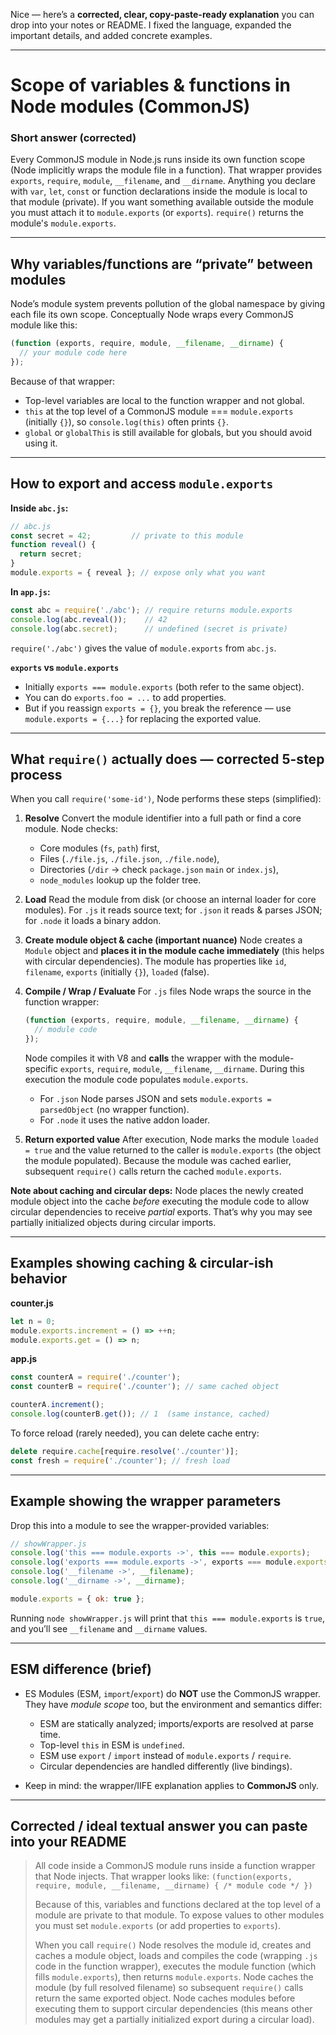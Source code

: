 Nice — here’s a **corrected, clear, copy-paste-ready explanation** you can drop into your notes or README. I fixed the language, expanded the important details, and added concrete examples.

---

# Scope of variables & functions in Node modules (CommonJS)

### Short answer (corrected)

Every CommonJS module in Node.js runs inside its own function scope (Node implicitly wraps the module file in a function). That wrapper provides `exports`, `require`, `module`, `__filename`, and `__dirname`. Anything you declare with `var`, `let`, `const` or function declarations inside the module is local to that module (private). If you want something available outside the module you must attach it to `module.exports` (or `exports`). `require()` returns the module's `module.exports`.

---

## Why variables/functions are “private” between modules

Node’s module system prevents pollution of the global namespace by giving each file its own scope. Conceptually Node wraps every CommonJS module like this:

```js
(function (exports, require, module, __filename, __dirname) {
  // your module code here
});
```

Because of that wrapper:

* Top-level variables are local to the function wrapper and not global.
* `this` at the top level of a CommonJS module === `module.exports` (initially `{}`), so `console.log(this)` often prints `{}`.
* `global` or `globalThis` is still available for globals, but you should avoid using it.

---

## How to export and access `module.exports`

**Inside `abc.js`:**

```js
// abc.js
const secret = 42;         // private to this module
function reveal() {
  return secret;
}
module.exports = { reveal }; // expose only what you want
```

**In `app.js`:**

```js
const abc = require('./abc'); // require returns module.exports
console.log(abc.reveal());    // 42
console.log(abc.secret);      // undefined (secret is private)
```

`require('./abc')` gives the value of `module.exports` from `abc.js`.

**`exports` vs `module.exports`**

* Initially `exports === module.exports` (both refer to the same object).
* You can do `exports.foo = ...` to add properties.
* But if you reassign `exports = {}`, you break the reference — use `module.exports = {...}` for replacing the exported value.

---

## What `require()` actually does — corrected 5-step process

When you call `require('some-id')`, Node performs these steps (simplified):

1. **Resolve**
   Convert the module identifier into a full path or find a core module. Node checks:

   * Core modules (`fs`, `path`) first,
   * Files (`./file.js`, `./file.json`, `./file.node`),
   * Directories (`/dir` → check `package.json` `main` or `index.js`),
   * `node_modules` lookup up the folder tree.
2. **Load**
   Read the module from disk (or choose an internal loader for core modules). For `.js` it reads source text; for `.json` it reads & parses JSON; for `.node` it loads a binary addon.
3. **Create module object & cache (important nuance)**
   Node creates a `Module` object and **places it in the module cache immediately** (this helps with circular dependencies). The module has properties like `id`, `filename`, `exports` (initially `{}`), `loaded` (false).
4. **Compile / Wrap / Evaluate**
   For `.js` files Node wraps the source in the function wrapper:

   ```js
   (function (exports, require, module, __filename, __dirname) {
     // module code
   });
   ```

   Node compiles it with V8 and **calls** the wrapper with the module-specific `exports`, `require`, `module`, `__filename`, `__dirname`. During this execution the module code populates `module.exports`.

   * For `.json` Node parses JSON and sets `module.exports = parsedObject` (no wrapper function).
   * For `.node` it uses the native addon loader.
5. **Return exported value**
   After execution, Node marks the module `loaded = true` and the value returned to the caller is `module.exports` (the object the module populated). Because the module was cached earlier, subsequent `require()` calls return the cached `module.exports`.

**Note about caching and circular deps:** Node places the newly created module object into the cache *before* executing the module code to allow circular dependencies to receive *partial* exports. That’s why you may see partially initialized objects during circular imports.

---

## Examples showing caching & circular-ish behavior

**counter.js**

```js
let n = 0;
module.exports.increment = () => ++n;
module.exports.get = () => n;
```

**app.js**

```js
const counterA = require('./counter');
const counterB = require('./counter'); // same cached object

counterA.increment();
console.log(counterB.get()); // 1  (same instance, cached)
```

To force reload (rarely needed), you can delete cache entry:

```js
delete require.cache[require.resolve('./counter')];
const fresh = require('./counter'); // fresh load
```

---

## Example showing the wrapper parameters

Drop this into a module to see the wrapper-provided variables:

```js
// showWrapper.js
console.log('this === module.exports ->', this === module.exports);
console.log('exports === module.exports ->', exports === module.exports);
console.log('__filename ->', __filename);
console.log('__dirname ->', __dirname);

module.exports = { ok: true };
```

Running `node showWrapper.js` will print that `this === module.exports` is `true`, and you’ll see `__filename` and `__dirname` values.

---

## ESM difference (brief)

* ES Modules (ESM, `import`/`export`) do **NOT** use the CommonJS wrapper. They have *module scope* too, but the environment and semantics differ:

  * ESM are statically analyzed; imports/exports are resolved at parse time.
  * Top-level `this` in ESM is `undefined`.
  * ESM use `export` / `import` instead of `module.exports` / `require`.
  * Circular dependencies are handled differently (live bindings).
* Keep in mind: the wrapper/IIFE explanation applies to **CommonJS** only.

---

## Corrected / ideal textual answer you can paste into your README

> All code inside a CommonJS module runs inside a function wrapper that Node injects. That wrapper looks like:
> `(function(exports, require, module, __filename, __dirname) { /* module code */ })`
>
> Because of this, variables and functions declared at the top level of a module are private to that module. To expose values to other modules you must set `module.exports` (or add properties to `exports`).
>
> When you call `require()` Node resolves the module id, creates and caches a module object, loads and compiles the code (wrapping `.js` code in the function wrapper), executes the module function (which fills `module.exports`), then returns `module.exports`. Node caches the module (by full resolved filename) so subsequent `require()` calls return the same exported object. Node caches modules before executing them to support circular dependencies (this means other modules may get a partially initialized export during a circular load).

